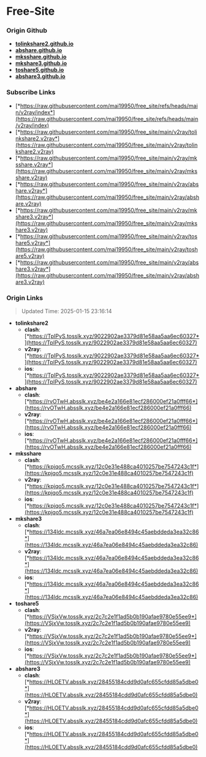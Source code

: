 # Free-Site

### Origin Github

- [**tolinkshare2.github.io**](https://github.com/tolinkshare2/tolinkshare2.github.io)
- [**abshare.github.io**](https://github.com/abshare/abshare.github.io)
- [**mksshare.github.io**](https://github.com/mksshare/mksshare.github.io)
- [**mkshare3.github.io**](https://github.com/mkshare3/mkshare3.github.io)
- [**toshare5.github.io**](https://github.com/toshare5/toshare5.github.io)
- [**abshare3.github.io**](https://github.com/abshare3/abshare3.github.io)

### Subscribe Links

- [*https://raw.githubusercontent.com/mai19950/free_site/refs/heads/main/v2ray/index*](https://raw.githubusercontent.com/mai19950/free_site/refs/heads/main/v2ray/index)
- [*https://raw.githubusercontent.com/mai19950/free_site/main/v2ray/tolinkshare2.v2ray*](https://raw.githubusercontent.com/mai19950/free_site/main/v2ray/tolinkshare2.v2ray)
- [*https://raw.githubusercontent.com/mai19950/free_site/main/v2ray/mksshare.v2ray*](https://raw.githubusercontent.com/mai19950/free_site/main/v2ray/mksshare.v2ray)
- [*https://raw.githubusercontent.com/mai19950/free_site/main/v2ray/abshare.v2ray*](https://raw.githubusercontent.com/mai19950/free_site/main/v2ray/abshare.v2ray)
- [*https://raw.githubusercontent.com/mai19950/free_site/main/v2ray/mkshare3.v2ray*](https://raw.githubusercontent.com/mai19950/free_site/main/v2ray/mkshare3.v2ray)
- [*https://raw.githubusercontent.com/mai19950/free_site/main/v2ray/toshare5.v2ray*](https://raw.githubusercontent.com/mai19950/free_site/main/v2ray/toshare5.v2ray)
- [*https://raw.githubusercontent.com/mai19950/free_site/main/v2ray/abshare3.v2ray*](https://raw.githubusercontent.com/mai19950/free_site/main/v2ray/abshare3.v2ray)

### Origin Links

> Updated Time: 2025-01-15 23:16:14

- **tolinkshare2**
  - **clash**: [*https://TpIPyS.tosslk.xyz/9022902ae3379d81e58aa5aa6ec60327*](https://TpIPyS.tosslk.xyz/9022902ae3379d81e58aa5aa6ec60327)
  - **v2ray**: [*https://TpIPyS.tosslk.xyz/9022902ae3379d81e58aa5aa6ec60327*](https://TpIPyS.tosslk.xyz/9022902ae3379d81e58aa5aa6ec60327)
  - **ios**: [*https://TpIPyS.tosslk.xyz/9022902ae3379d81e58aa5aa6ec60327*](https://TpIPyS.tosslk.xyz/9022902ae3379d81e58aa5aa6ec60327)
- **abshare**
  - **clash**: [*https://rvOTwH.absslk.xyz/be4e2a166e81ecf286000ef21a0fff66*](https://rvOTwH.absslk.xyz/be4e2a166e81ecf286000ef21a0fff66)
  - **v2ray**: [*https://rvOTwH.absslk.xyz/be4e2a166e81ecf286000ef21a0fff66*](https://rvOTwH.absslk.xyz/be4e2a166e81ecf286000ef21a0fff66)
  - **ios**: [*https://rvOTwH.absslk.xyz/be4e2a166e81ecf286000ef21a0fff66*](https://rvOTwH.absslk.xyz/be4e2a166e81ecf286000ef21a0fff66)
- **mksshare**
  - **clash**: [*https://kpjqo5.mcsslk.xyz/12c0e31e488ca4010257be7547243c1f*](https://kpjqo5.mcsslk.xyz/12c0e31e488ca4010257be7547243c1f)
  - **v2ray**: [*https://kpjqo5.mcsslk.xyz/12c0e31e488ca4010257be7547243c1f*](https://kpjqo5.mcsslk.xyz/12c0e31e488ca4010257be7547243c1f)
  - **ios**: [*https://kpjqo5.mcsslk.xyz/12c0e31e488ca4010257be7547243c1f*](https://kpjqo5.mcsslk.xyz/12c0e31e488ca4010257be7547243c1f)
- **mkshare3**
  - **clash**: [*https://134ldc.mcsslk.xyz/46a7ea06e8494c45aebddeda3ea32c86*](https://134ldc.mcsslk.xyz/46a7ea06e8494c45aebddeda3ea32c86)
  - **v2ray**: [*https://134ldc.mcsslk.xyz/46a7ea06e8494c45aebddeda3ea32c86*](https://134ldc.mcsslk.xyz/46a7ea06e8494c45aebddeda3ea32c86)
  - **ios**: [*https://134ldc.mcsslk.xyz/46a7ea06e8494c45aebddeda3ea32c86*](https://134ldc.mcsslk.xyz/46a7ea06e8494c45aebddeda3ea32c86)
- **toshare5**
  - **clash**: [*https://VSjxVw.tosslk.xyz/2c7c2e1f1ad5b0b190afae9780e55ee9*](https://VSjxVw.tosslk.xyz/2c7c2e1f1ad5b0b190afae9780e55ee9)
  - **v2ray**: [*https://VSjxVw.tosslk.xyz/2c7c2e1f1ad5b0b190afae9780e55ee9*](https://VSjxVw.tosslk.xyz/2c7c2e1f1ad5b0b190afae9780e55ee9)
  - **ios**: [*https://VSjxVw.tosslk.xyz/2c7c2e1f1ad5b0b190afae9780e55ee9*](https://VSjxVw.tosslk.xyz/2c7c2e1f1ad5b0b190afae9780e55ee9)
- **abshare3**
  - **clash**: [*https://HLOETV.absslk.xyz/28455184cdd9d0afc655cfdd85a5dbe0*](https://HLOETV.absslk.xyz/28455184cdd9d0afc655cfdd85a5dbe0)
  - **v2ray**: [*https://HLOETV.absslk.xyz/28455184cdd9d0afc655cfdd85a5dbe0*](https://HLOETV.absslk.xyz/28455184cdd9d0afc655cfdd85a5dbe0)
  - **ios**: [*https://HLOETV.absslk.xyz/28455184cdd9d0afc655cfdd85a5dbe0*](https://HLOETV.absslk.xyz/28455184cdd9d0afc655cfdd85a5dbe0)
